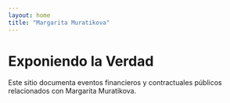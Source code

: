 ```yaml
---
layout: home
title: "Margarita Muratikova"
---
```


# Exponiendo la Verdad
Este sitio documenta eventos financieros y contractuales públicos relacionados con Margarita Muratikova.
